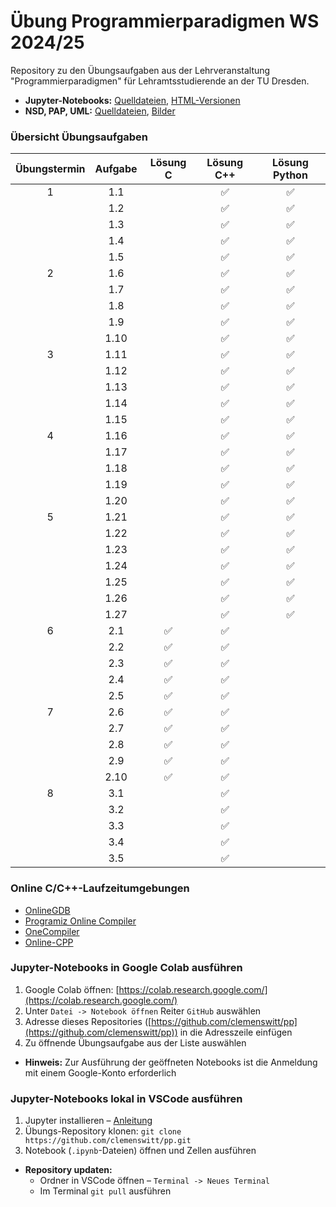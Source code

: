 # Übung Programmierparadigmen WS 2024/25

Repository zu den Übungsaufgaben aus der Lehrveranstaltung "Programmierparadigmen" für Lehramtsstudierende an der TU Dresden.

- **Jupyter-Notebooks:** [Quelldateien](https://github.com/clemenswitt/pp/tree/main/Notebooks), [HTML-Versionen](https://github.com/clemenswitt/pp/tree/main/HTML)
- **NSD, PAP, UML:** [Quelldateien](https://github.com/clemenswitt/pp/tree/main/Assets/Struktogramme), [Bilder](https://github.com/clemenswitt/pp/tree/main/Assets/Export)

### Übersicht Übungsaufgaben

| Übungstermin | Aufgabe | Lösung C | Lösung C++ | Lösung Python |
|:------------:|:-------:|:--------:|:----------:|:-------------:|
|      1       |   1.1   |          |     ✅      |       ✅       |
|              |   1.2   |          |     ✅      |       ✅       |
|              |   1.3   |          |     ✅      |       ✅       |
|              |   1.4   |          |     ✅      |       ✅       |
|              |   1.5   |          |     ✅      |       ✅       |
|      2       |   1.6   |          |     ✅      |       ✅       |
|              |   1.7   |          |     ✅      |       ✅       |
|              |   1.8   |          |     ✅      |       ✅       |
|              |   1.9   |          |     ✅      |       ✅       |
|              |  1.10   |          |     ✅      |       ✅       |
|      3       |  1.11   |          |     ✅      |       ✅       |
|              |  1.12   |          |     ✅      |       ✅       |
|              |  1.13   |          |     ✅      |       ✅       |
|              |  1.14   |          |     ✅      |       ✅       |
|              |  1.15   |          |     ✅      |       ✅       |
|      4       |  1.16   |          |     ✅      |       ✅       |
|              |  1.17   |          |     ✅      |       ✅       |
|              |  1.18   |          |     ✅      |       ✅       |
|              |  1.19   |          |     ✅      |       ✅       |
|              |  1.20   |          |     ✅      |       ✅       |
|      5       |  1.21   |          |     ✅      |       ✅       |
|              |  1.22   |          |     ✅      |       ✅       |
|              |  1.23   |          |     ✅      |       ✅       |
|              |  1.24   |          |     ✅      |       ✅       |
|              |  1.25   |          |     ✅      |       ✅       |
|              |  1.26   |          |     ✅      |       ✅       |
|              |  1.27   |          |     ✅      |       ✅       |
|      6       |   2.1   |  ✅       |     ✅      |               |
|              |   2.2   |    ✅     |     ✅      |               |
|              |   2.3   |    ✅     |     ✅      |               |
|              |   2.4   |    ✅     |     ✅      |               |
|              |   2.5   |    ✅     |     ✅      |               |
|      7       |   2.6   |    ✅     |     ✅      |               |
|              |   2.7   |    ✅     |     ✅      |               |
|              |   2.8   |    ✅     |     ✅      |               |
|              |   2.9   |    ✅     |     ✅      |               |
|              |  2.10   |    ✅     |     ✅      |               |
|      8       |   3.1   |          |     ✅      |               |
|              |   3.2   |          |     ✅      |               |
|              |   3.3   |          |     ✅      |               |
|              |   3.4   |          |     ✅      |               |
|              |   3.5   |          |     ✅      |               |


### Online C/C++-Laufzeitumgebungen
- [OnlineGDB](https://www.onlinegdb.com/online_c_compiler)
- [Programiz Online Compiler](https://www.programiz.com/cpp-programming/online-compiler)
- [OneCompiler](https://www.onecompiler.com/cpp)
- [Online-CPP](https://www.online-cpp.com/)

### Jupyter-Notebooks in Google Colab ausführen
1. Google Colab öffnen: [https://colab.research.google.com/](https://colab.research.google.com/)
2. Unter `Datei -> Notebook öffnen` Reiter `GitHub` auswählen
3. Adresse dieses Repositories ([https://github.com/clemenswitt/pp](https://github.com/clemenswitt/pp)) in die Adresszeile einfügen
4. Zu öffnende Übungsaufgabe aus der Liste auswählen
- **Hinweis:** Zur Ausführung der geöffneten Notebooks ist die Anmeldung mit einem Google-Konto erforderlich 

### Jupyter-Notebooks lokal in VSCode ausführen
1. Jupyter installieren – [Anleitung](https://www.youtube.com/watch?v=h1sAzPojKMg)
2. Übungs-Repository klonen: `git clone https://github.com/clemenswitt/pp.git`
3. Notebook (`.ipynb`-Dateien) öffnen und Zellen ausführen

- **Repository updaten:**
  - Ordner in VSCode öffnen – `Terminal -> Neues Terminal`
  - Im Terminal `git pull` ausführen